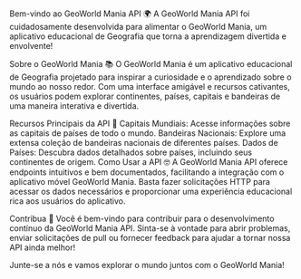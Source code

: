 Bem-vindo ao GeoWorld Mania API 🌍
A GeoWorld Mania API foi cuidadosamente desenvolvida para alimentar o GeoWorld Mania, um aplicativo educacional de Geografia que torna a aprendizagem divertida e envolvente!

Sobre o GeoWorld Mania 📚
O GeoWorld Mania é um aplicativo educacional de Geografia projetado para inspirar a curiosidade e o aprendizado sobre o mundo ao nosso redor. Com uma interface amigável e recursos cativantes, os usuários podem explorar continentes, países, capitais e bandeiras de uma maneira interativa e divertida.

Recursos Principais da API 🚀
Capitais Mundiais: Acesse informações sobre as capitais de países de todo o mundo.
Bandeiras Nacionais: Explore uma extensa coleção de bandeiras nacionais de diferentes países.
Dados de Países: Descubra dados detalhados sobre países, incluindo seus continentes de origem.
Como Usar a API 🤓
A GeoWorld Mania API oferece endpoints intuitivos e bem documentados, facilitando a integração com o aplicativo móvel GeoWorld Mania. Basta fazer solicitações HTTP para acessar os dados necessários e proporcionar uma experiência educacional rica aos usuários do aplicativo.

Contribua 🌟
Você é bem-vindo para contribuir para o desenvolvimento contínuo da GeoWorld Mania API. Sinta-se à vontade para abrir problemas, enviar solicitações de pull ou fornecer feedback para ajudar a tornar nossa API ainda melhor!

Junte-se a nós e vamos explorar o mundo juntos com o GeoWorld Mania!
